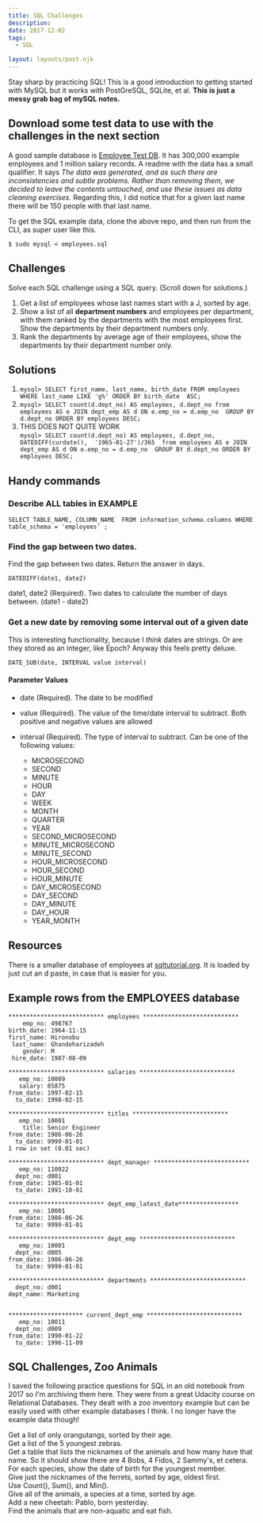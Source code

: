 ```yaml
---
title: SQL Challenges
description:
date: 2017-12-02
tags:
  - SQL

layout: layouts/post.njk
---
```


Stay sharp by practicing SQL! This is a good introduction to getting started with MySQL but it works with PostGreSQL, SQLite, et al.  __This is just a messy grab bag of mySQL notes.__

## Download some test data to use with the challenges in the next section

A good sample database is [Employee Test DB](https://github.com/datacharmer/test_db). It has 300,000 example employees and 1 million salary records. A readme with the data has a small qualifier. It says *The data was generated, and as such there are inconsistencies and subtle problems. Rather than removing them, we decided to leave the contents untouched, and use these issues as data cleaning exercises.*  Regarding this, I did notice that for a given last name there will be 150 people with that last name.

To get the SQL example data, clone the above repo, and then run from the CLI, as super user like this.  
```
$ sudo mysql < employees.sql
```

## Challenges

Solve each SQL challenge using a SQL query.  (Scroll down for solutions.)

1. Get a list of employees whose last names start with a J, sorted by age.  
2. Show a list of all __department numbers__ and employees per department, with them ranked by the departments with the most employees first.  Show the departments by their department numbers only.
3. Rank the departments by average age of their employees, show the departments by their department number only.    

## Solutions

1. `mysql> SELECT first_name, last_name, birth_date FROM employees WHERE last_name LIKE 'g%' ORDER BY birth_date  ASC;`
2. `mysql> SELECT count(d.dept_no) AS employees, d.dept_no from employees AS e JOIN dept_emp AS d ON e.emp_no = d.emp_no  GROUP BY d.dept_no ORDER BY employees DESC;`
3. THIS DOES NOT QUITE WORK  
```mysql> SELECT count(d.dept_no) AS employees, d.dept_no, DATEDIFF(curdate(),  '1965-01-27')/365  from employees AS e JOIN dept_emp AS d ON e.emp_no = d.emp_no  GROUP BY d.dept_no ORDER BY employees DESC;```


## Handy commands

### Describe ALL tables in EXAMPLE

`SELECT TABLE_NAME, COLUMN_NAME  FROM information_schema.columns WHERE table_schema = 'employees' ;`

### Find the gap between two dates.  

Find the gap between two dates. Return the answer in days.

`DATEDIFF(date1, date2)`

date1, date2 (Required). Two dates to calculate the number of days between. (date1 - date2)

### Get a new date by removing some interval out of a given date

This is interesting functionality, because I *think* dates are strings. Or are they stored as an integer, like Epoch? Anyway this feels pretty deluxe.

`DATE_SUB(date, INTERVAL value interval)`

#### Parameter Values

- date (Required). The date to be modified
- value (Required). The value of the time/date interval to subtract. Both positive and negative values are allowed
- interval (Required). The type of interval to subtract. Can be one of the following values: 


    * MICROSECOND
    * SECOND
    * MINUTE
    * HOUR
    * DAY
    * WEEK
    * MONTH
    * QUARTER
    * YEAR
    * SECOND_MICROSECOND
    * MINUTE_MICROSECOND
    * MINUTE_SECOND
    * HOUR_MICROSECOND
    * HOUR_SECOND
    * HOUR_MINUTE
    * DAY_MICROSECOND
    * DAY_SECOND
    * DAY_MINUTE
    * DAY_HOUR
    * YEAR_MONTH

## Resources

There is a smaller database of employees at [sqltutorial.org](https://www.sqltutorial.org/sql-sample-database/). It is loaded by just cut an d paste, in case that is easier for you.


## Example rows from the EMPLOYEES database

```
*************************** employees ***************************
    emp_no: 498767
birth_date: 1964-11-15
first_name: Hironobu
 last_name: Ghandeharizadeh
    gender: M
 hire_date: 1987-08-09

*************************** salaries ***************************
   emp_no: 10009
   salary: 85875
from_date: 1997-02-15
  to_date: 1998-02-15

*************************** titles ***************************
   emp_no: 10001
    title: Senior Engineer
from_date: 1986-06-26
  to_date: 9999-01-01
1 row in set (0.01 sec)

*************************** dept_manager ***************************
   emp_no: 110022
  dept_no: d001
from_date: 1985-01-01
  to_date: 1991-10-01

*************************** dept_emp_latest_date*****************
   emp_no: 10001
from_date: 1986-06-26
  to_date: 9999-01-01

*************************** dept_emp ***************************
   emp_no: 10001
  dept_no: d005
from_date: 1986-06-26
  to_date: 9999-01-01

*************************** departments ***************************
  dept_no: d001
dept_name: Marketing


********************* current_dept_emp ***************************
   emp_no: 10011
  dept_no: d009
from_date: 1990-01-22
  to_date: 1996-11-09
```



## SQL Challenges, Zoo Animals

I saved the following practice questions for SQL in an old notebook from 2017 so I'm archiving them here.  They were from a great Udacity course on Relational Databases. They dealt with a zoo inventory example but can be easily used with other example databases I think. I no longer have the example data though!

Get a list of only orangutangs, sorted by their age.  
Get a list of the 5 youngest zebras.  
Get a table that lists the nicknames of the animals and how many have that name. So it should show there are 4 Bobs, 4 Fidos, 2 Sammy's, et cetera.  
For each species, show the date of birth for the youngest member.    
Give just the nicknames of the ferrets, sorted by age, oldest first.  
Use Count(), Sum(), and Min().  
Give all of the animals, a species at a time, sorted by age.  
Add a new cheetah: Pablo, born yesterday.  
Find the animals that are non-aquatic and eat fish.  
